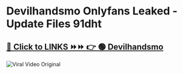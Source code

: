 
 # Devilhandsmo Onlyfans Leaked - Update Files 91dht

## <h2><a href="https://clipsfans.com/Devilhandsmo&ref=git">🔗 Click to LINKS ⏩⏩ 👉 🟢 Devilhandsmo </a></h2>

<a href="https://clipsfans.com/Devilhandsmo&ref=git" rel="nofollow" data-target="animated-image.originalLink"><img src="https://i.ibb.co.com/xMMVF88/686577567.gif" alt="Viral Video Original" style="max-width: 100%; display: inline-block;" data-target="animated-image.originalImage"></a>

